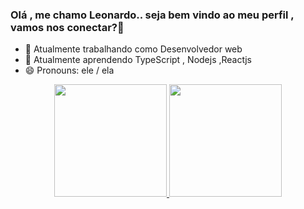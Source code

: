 ### Olá , me chamo Leonardo.. seja bem vindo ao meu perfil , vamos nos conectar?👋
 


- 🔭 Atualmente trabalhando como Desenvolvedor web
- 📘 Atualmente aprendendo TypeScript , Nodejs ,Reactjs
- 😄 Pronouns: ele / ela

<div align="center">
  <a href="https://github.com/LeonardoBarrochello">
  <img height="180em" src="https://github-readme-stats.vercel.app/api?username=LeonardoBarrochello&show_icons=true&theme=dark&include_all_commits=true&count_private=true"/>
  <img height="180em" src="https://github-readme-stats.vercel.app/api/top-langs/?username=LeonardoBarrochello&layout=compact&langs_count=7&theme=dark"/>
</div>


